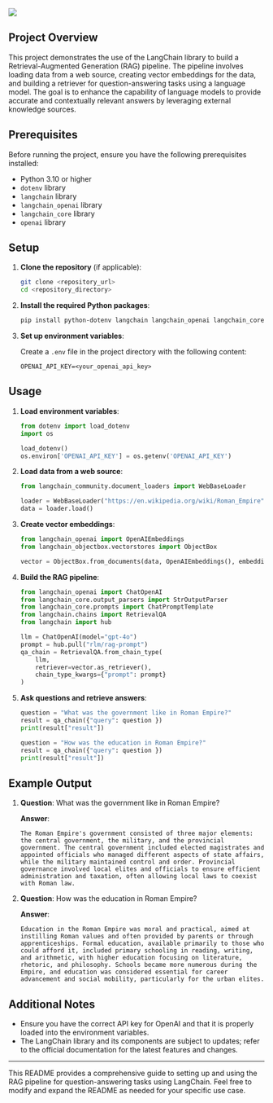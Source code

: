 
![](https://miro.medium.com/v2/resize:fit:1400/1*eMb_xmKGM1rcC4zPgZA1NQ.png)

## Project Overview

This project demonstrates the use of the LangChain library to build a Retrieval-Augmented Generation (RAG) pipeline. The pipeline involves loading data from a web source, creating vector embeddings for the data, and building a retriever for question-answering tasks using a language model. The goal is to enhance the capability of language models to provide accurate and contextually relevant answers by leveraging external knowledge sources.

## Prerequisites

Before running the project, ensure you have the following prerequisites installed:

- Python 3.10 or higher
- `dotenv` library
- `langchain` library
- `langchain_openai` library
- `langchain_core` library
- `openai` library

## Setup

1. **Clone the repository** (if applicable):

   ```sh
   git clone <repository_url>
   cd <repository_directory>
   ```

2. **Install the required Python packages**:

   ```sh
   pip install python-dotenv langchain langchain_openai langchain_core openai
   ```

3. **Set up environment variables**:

   Create a `.env` file in the project directory with the following content:

   ```env
   OPENAI_API_KEY=<your_openai_api_key>
   ```

## Usage

1. **Load environment variables**:

   ```python
   from dotenv import load_dotenv
   import os

   load_dotenv()
   os.environ['OPENAI_API_KEY'] = os.getenv('OPENAI_API_KEY')
   ```

2. **Load data from a web source**:

   ```python
   from langchain_community.document_loaders import WebBaseLoader

   loader = WebBaseLoader("https://en.wikipedia.org/wiki/Roman_Empire")
   data = loader.load()
   ```

3. **Create vector embeddings**:

   ```python
   from langchain_openai import OpenAIEmbeddings
   from langchain_objectbox.vectorstores import ObjectBox

   vector = ObjectBox.from_documents(data, OpenAIEmbeddings(), embedding_dimensions=768)
   ```

4. **Build the RAG pipeline**:

   ```python
   from langchain_openai import ChatOpenAI
   from langchain_core.output_parsers import StrOutputParser
   from langchain_core.prompts import ChatPromptTemplate
   from langchain.chains import RetrievalQA
   from langchain import hub

   llm = ChatOpenAI(model="gpt-4o")
   prompt = hub.pull("rlm/rag-prompt")
   qa_chain = RetrievalQA.from_chain_type(
       llm,
       retriever=vector.as_retriever(),
       chain_type_kwargs={"prompt": prompt}
   )
   ```

5. **Ask questions and retrieve answers**:

   ```python
   question = "What was the government like in Roman Empire?"
   result = qa_chain({"query": question })
   print(result["result"])
   ```

   ```python
   question = "How was the education in Roman Empire?"
   result = qa_chain({"query": question })
   print(result["result"])
   ```

## Example Output

1. **Question**: What was the government like in Roman Empire?

   **Answer**:
   ```
   The Roman Empire's government consisted of three major elements: the central government, the military, and the provincial government. The central government included elected magistrates and appointed officials who managed different aspects of state affairs, while the military maintained control and order. Provincial governance involved local elites and officials to ensure efficient administration and taxation, often allowing local laws to coexist with Roman law.
   ```

2. **Question**: How was the education in Roman Empire?

   **Answer**:
   ```
   Education in the Roman Empire was moral and practical, aimed at instilling Roman values and often provided by parents or through apprenticeships. Formal education, available primarily to those who could afford it, included primary schooling in reading, writing, and arithmetic, with higher education focusing on literature, rhetoric, and philosophy. Schools became more numerous during the Empire, and education was considered essential for career advancement and social mobility, particularly for the urban elites.
   ```

## Additional Notes

- Ensure you have the correct API key for OpenAI and that it is properly loaded into the environment variables.
- The LangChain library and its components are subject to updates; refer to the official documentation for the latest features and changes.

---

This README provides a comprehensive guide to setting up and using the RAG pipeline for question-answering tasks using LangChain. Feel free to modify and expand the README as needed for your specific use case.
